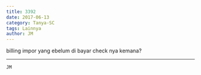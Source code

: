 ```yaml
---
title: 3392
date: 2017-06-13
category: Tanya-SC
tags: Lainnya
author: JM
---
```


billing impor yang ebelum di bayar check nya kemana?

---



`JM`
